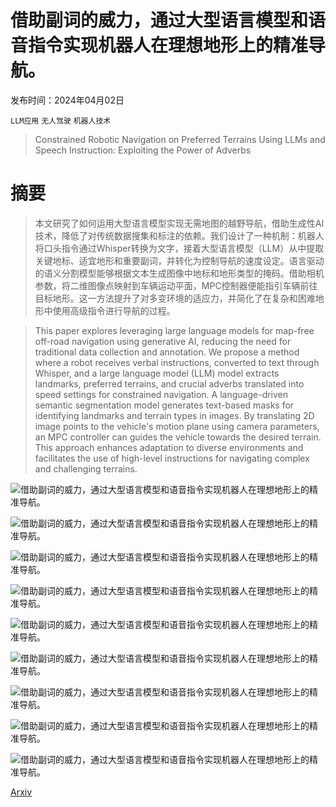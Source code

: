 # 借助副词的威力，通过大型语言模型和语音指令实现机器人在理想地形上的精准导航。

发布时间：2024年04月02日

`LLM应用` `无人驾驶` `机器人技术`

> Constrained Robotic Navigation on Preferred Terrains Using LLMs and Speech Instruction: Exploiting the Power of Adverbs

# 摘要

> 本文研究了如何运用大型语言模型实现无需地图的越野导航，借助生成性AI技术，降低了对传统数据搜集和标注的依赖。我们设计了一种机制：机器人将口头指令通过Whisper转换为文字，接着大型语言模型（LLM）从中提取关键地标、适宜地形和重要副词，并转化为控制导航的速度设定。语言驱动的语义分割模型能够根据文本生成图像中地标和地形类型的掩码。借助相机参数，将二维图像点映射到车辆运动平面，MPC控制器便能指引车辆前往目标地形。这一方法提升了对多变环境的适应力，并简化了在复杂和困难地形中使用高级指令进行导航的过程。

> This paper explores leveraging large language models for map-free off-road navigation using generative AI, reducing the need for traditional data collection and annotation. We propose a method where a robot receives verbal instructions, converted to text through Whisper, and a large language model (LLM) model extracts landmarks, preferred terrains, and crucial adverbs translated into speed settings for constrained navigation. A language-driven semantic segmentation model generates text-based masks for identifying landmarks and terrain types in images. By translating 2D image points to the vehicle's motion plane using camera parameters, an MPC controller can guides the vehicle towards the desired terrain. This approach enhances adaptation to diverse environments and facilitates the use of high-level instructions for navigating complex and challenging terrains.

![借助副词的威力，通过大型语言模型和语音指令实现机器人在理想地形上的精准导航。](../../../paper_images/2404.02294/rc_car.jpeg)

![借助副词的威力，通过大型语言模型和语音指令实现机器人在理想地形上的精准导航。](../../../paper_images/2404.02294/prompt_eng.png)

![借助副词的威力，通过大型语言模型和语音指令实现机器人在理想地形上的精准导航。](../../../paper_images/2404.02294/dataset2.png)

![借助副词的威力，通过大型语言模型和语音指令实现机器人在理想地形上的精准导航。](../../../paper_images/2404.02294/dataset1.png)

![借助副词的威力，通过大型语言模型和语音指令实现机器人在理想地形上的精准导航。](../../../paper_images/2404.02294/output_samples.png)

![借助副词的威力，通过大型语言模型和语音指令实现机器人在理想地形上的精准导航。](../../../paper_images/2404.02294/nav_operation.png)

![借助副词的威力，通过大型语言模型和语音指令实现机器人在理想地形上的精准导航。](../../../paper_images/2404.02294/overall_setup.png)

![借助副词的威力，通过大型语言模型和语音指令实现机器人在理想地形上的精准导航。](../../../paper_images/2404.02294/study1_final.png)

![借助副词的威力，通过大型语言模型和语音指令实现机器人在理想地形上的精准导航。](../../../paper_images/2404.02294/study2_final.png)

[Arxiv](https://arxiv.org/abs/2404.02294)